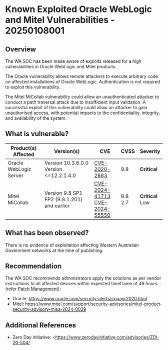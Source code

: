 # Known Exploited Oracle WebLogic and Mitel Vulnerabilities - 20250108001

## Overview

The WA SOC has been made aware of exploits released for a high vulnerabilities in Oracle WebLogic and Mitel products. 

The Oracle vulnerability allows remote attackers to execute arbitrary code on affected installations of Oracle WebLogic. Authentication is not required to exploit this vulnerability.

The Mitel MiCollab vulnerability could allow an unauthenticated attacker to conduct a path traversal attack due to insufficient input validation. 
A successful exploit of this vulnerability could allow an attacker to gain unauthorised access, with potential impacts to the confidentiality, integrity, and availability of the system.


## What is vulnerable?

| Product(s) Affected | Version(s) | CVE                                                                                                                                      | CVSS         | Severity                                                       |
| ------------------- | ---------- | ---------------------------------------------------------------------------------------------------------------------------------------- | ------------ | -------------------------------------------------------------- |
| Oracle WebLogic Server      | Version 10.3.6.0.0  <br> Version <=12.2.1.4.0  | [CVE-2020-2883](https://www.cve.org/CVERecord?id=CVE-2020-2883)                                                                        | 9.8          | **Critical**                                   |
| Mitel MiCollab      | Version  9.8 SP1 FP2 (9.8.1.201) and earlier	  | [CVE-2024-41713](https://www.cve.org/CVERecord?id=CVE-2024-41713) <br> [CVE-2024-55550](https://www.cve.org/CVERecord?id=CVE-2024-55550) | 9.8 <br> 2.7 | **Critical** <br> Low |

## What has been observed?

There is no evidence of exploitation affecting Western Australian Government networks at the time of publishing.

## Recommendation

The WA SOC recommends administrators apply the solutions as per vendor instructions to all affected devices within expected timeframe of *48 hours...* (refer [Patch Management](../guidelines/patch-management.md)):

- Oracle: <https://www.oracle.com/security-alerts/cpuapr2020.html>
- Mitel: <https://www.mitel.com/support/security-advisories/mitel-product-security-advisory-misa-2024-0029>


## Additional References

- Zero Day Initiative: <https://www.zerodayinitiative.com/advisories/ZDI-20-504/
